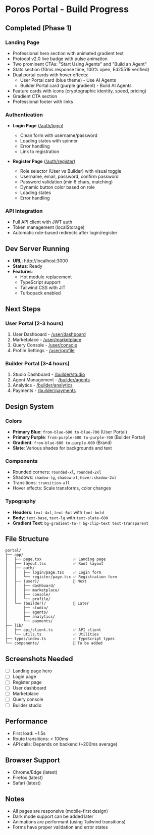 # Poros Portal - Build Progress

## Completed (Phase 1)

### Landing Page
- Professional hero section with animated gradient text
- Protocol v2.0 live badge with pulse animation
- Two prominent CTAs: "Start Using Agents" and "Build an Agent"
- Stats section (10ms response time, 100% open, Ed25519 verified)
- Dual portal cards with hover effects:
  - User Portal card (blue theme) - Use AI Agents
  - Builder Portal card (purple gradient) - Build AI Agents
- Feature cards with icons (cryptographic identity, speed, pricing)
- Gradient CTA section
- Professional footer with links

### Authentication
- **Login Page** ([/auth/login](http://localhost:3000/auth/login))
  - Clean form with username/password
  - Loading states with spinner
  - Error handling
  - Link to registration

- **Register Page** ([/auth/register](http://localhost:3000/auth/register))
  - Role selector (User vs Builder) with visual toggle
  - Username, email, password, confirm password
  - Password validation (min 6 chars, matching)
  - Dynamic button color based on role
  - Loading states
  - Error handling

### API Integration
- Full API client with JWT auth
- Token management (localStorage)
- Automatic role-based redirects after login/register

## Dev Server Running
- **URL**: http://localhost:3000
- **Status**: Ready
- **Features**:
  - Hot module replacement
  - TypeScript support
  - Tailwind CSS with JIT
  - Turbopack enabled

## Next Steps

### User Portal (2-3 hours)
1. User Dashboard - [/user/dashboard](http://localhost:3000/user/dashboard)
2. Marketplace - [/user/marketplace](http://localhost:3000/user/marketplace)
3. Query Console - [/user/console](http://localhost:3000/user/console)
4. Profile Settings - [/user/profile](http://localhost:3000/user/profile)

### Builder Portal (3-4 hours)
1. Studio Dashboard - [/builder/studio](http://localhost:3000/builder/studio)
2. Agent Management - [/builder/agents](http://localhost:3000/builder/agents)
3. Analytics - [/builder/analytics](http://localhost:3000/builder/analytics)
4. Payments - [/builder/payments](http://localhost:3000/builder/payments)

## Design System

### Colors
- **Primary Blue**: `from-blue-600 to-blue-700` (User Portal)
- **Primary Purple**: `from-purple-600 to-purple-700` (Builder Portal)
- **Gradient**: `from-blue-600 to-purple-600` (Brand)
- **Slate**: Various shades for backgrounds and text

### Components
- Rounded corners: `rounded-xl`, `rounded-2xl`
- Shadows: `shadow-lg`, `shadow-xl`, `hover:shadow-2xl`
- Transitions: `transition-all`
- Hover effects: Scale transforms, color changes

### Typography
- **Headers**: `text-4xl`, `text-6xl` with `font-bold`
- **Body**: `text-base`, `text-lg` with `text-slate-600`
- **Gradient Text**: `bg-gradient-to-r bg-clip-text text-transparent`

## File Structure
```
portal/
├── app/
│   ├── page.tsx              ✅ Landing page
│   ├── layout.tsx            ✅ Root layout
│   ├── auth/
│   │   ├── login/page.tsx    ✅ Login form
│   │   └── register/page.tsx ✅ Registration form
│   ├── (user)/               🔄 Next
│   │   ├── dashboard/
│   │   ├── marketplace/
│   │   ├── console/
│   │   └── profile/
│   └── (builder)/            🔄 Later
│       ├── studio/
│       ├── agents/
│       ├── analytics/
│       └── payments/
├── lib/
│   ├── api/client.ts         ✅ API client
│   └── utils.ts              ✅ Utilities
├── types/index.ts            ✅ TypeScript types
└── components/               🔄 To be added
```

## Screenshots Needed
- [ ] Landing page hero
- [ ] Login page
- [ ] Register page
- [ ] User dashboard
- [ ] Marketplace
- [ ] Query console
- [ ] Builder studio

## Performance
- First load: ~1.5s
- Route transitions: < 100ms
- API calls: Depends on backend (~200ms average)

## Browser Support
- Chrome/Edge (latest)
- Firefox (latest)
- Safari (latest)

## Notes
- All pages are responsive (mobile-first design)
- Dark mode support can be added later
- Animations are performant (using Tailwind transitions)
- Forms have proper validation and error states
